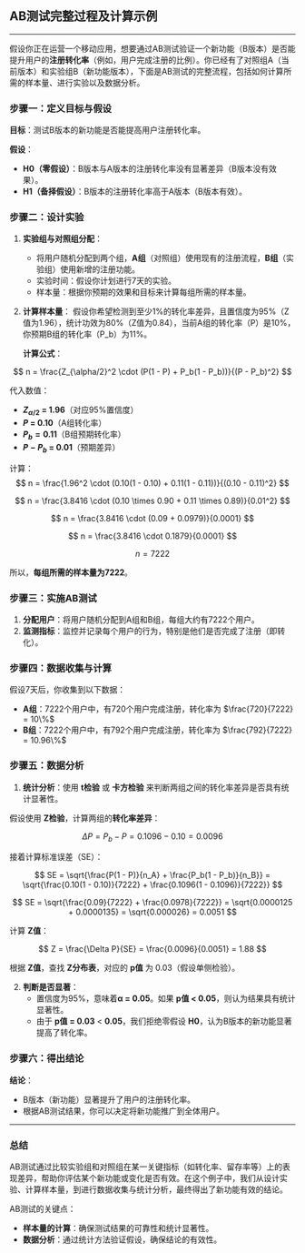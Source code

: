 ## AB测试完整过程及计算示例

---
假设你正在运营一个移动应用，想要通过AB测试验证一个新功能（B版本）是否能提升用户的**注册转化率**（例如，用户完成注册的比例）。你已经有了对照组A（当前版本）和实验组B（新功能版本），下面是AB测试的完整流程，包括如何计算所需的样本量、进行实验以及数据分析。

### **步骤一：定义目标与假设**

**目标**：测试B版本的新功能是否能提高用户注册转化率。

**假设**：
- **H0（零假设）**：B版本与A版本的注册转化率没有显著差异（B版本没有效果）。
- **H1（备择假设）**：B版本的注册转化率高于A版本（B版本有效）。

### **步骤二：设计实验**

1. **实验组与对照组分配**：
   - 将用户随机分配到两个组，**A组**（对照组）使用现有的注册流程，**B组**（实验组）使用新增的注册功能。
   - 实验时间：假设你计划进行7天的实验。
   - 样本量：根据你预期的效果和目标来计算每组所需的样本量。

2. **计算样本量**：
   假设你希望检测到至少1%的转化率差异，且置信度为95%（Z值为1.96），统计功效为80%（Z值为0.84），当前A组的转化率（P）是10%，你预期B组的转化率（P_b）为11%。

   **计算公式**：
   
$$
n = \frac{Z_{\alpha/2}^2 \cdot (P(1 - P) + P_b(1 - P_b))}{(P - P_b)^2}
$$
   
   代入数值：
   - **$Z_{\alpha/2}$ = 1.96**（对应95%置信度）
   - **$P$ = 0.10**（A组转化率）
   - **$P_b = 0.11$**（B组预期转化率）
   - **$P - P_b$ = 0.01**（预期差异）

   计算：
$$
n = \frac{1.96^2 \cdot (0.10(1 - 0.10) + 0.11(1 - 0.11))}{(0.10 - 0.11)^2}
$$

$$
n = \frac{3.8416 \cdot (0.10 \times 0.90 + 0.11 \times 0.89)}{0.01^2}
$$

$$
n = \frac{3.8416 \cdot (0.09 + 0.0979)}{0.0001}
$$

$$
n = \frac{3.8416 \cdot 0.1879}{0.0001}
$$

$$
n = 7222
$$
   
   所以，**每组所需的样本量为7222**。

### **步骤三：实施AB测试**

1. **分配用户**：将用户随机分配到A组和B组，每组大约有7222个用户。
2. **监测指标**：监控并记录每个用户的行为，特别是他们是否完成了注册（即转化）。

### **步骤四：数据收集与计算**

假设7天后，你收集到以下数据：
- **A组**：7222个用户中，有720个用户完成注册，转化率为 $\frac{720}{7222} = 10\%$
- **B组**：7222个用户中，有792个用户完成注册，转化率为 $\frac{792}{7222} = 10.96\%$

### **步骤五：数据分析**

1. **统计分析**：使用 **t检验** 或 **卡方检验** 来判断两组之间的转化率差异是否具有统计显著性。

假设使用 **Z检验**，计算两组的**转化率差异**：

$$
\Delta P = P_b - P = 0.1096 - 0.10 = 0.0096
$$

接着计算标准误差（SE）：

$$
SE = \sqrt{\frac{P(1 - P)}{n_A} + \frac{P_b(1 - P_b)}{n_B}} = \sqrt{\frac{0.10(1 - 0.10)}{7222} + \frac{0.1096(1 - 0.1096)}{7222}} 
$$

$$
SE = \sqrt{\frac{0.09}{7222} + \frac{0.0978}{7222}} = \sqrt{0.0000125 + 0.0000135} = \sqrt{0.000026} = 0.0051
$$

计算 **Z值**：

$$
Z = \frac{\Delta P}{SE} = \frac{0.0096}{0.0051} = 1.88
$$

根据 **Z值**，查找 **Z分布表**，对应的 **p值** 为 0.03（假设单侧检验）。

2. **判断是否显著**：
   - 置信度为95%，意味着**α = 0.05**。如果 **p值 < 0.05**，则认为结果具有统计显著性。
   - 由于 **p值 = 0.03** < **0.05**，我们拒绝零假设 **H0**，认为B版本的新功能显著提高了转化率。

### **步骤六：得出结论**

**结论**：
- B版本（新功能）显著提升了用户的注册转化率。
- 根据AB测试结果，你可以决定将新功能推广到全体用户。

---

### **总结**
AB测试通过比较实验组和对照组在某一关键指标（如转化率、留存率等）上的表现差异，帮助你评估某个新功能或变化是否有效。在这个例子中，我们从设计实验、计算样本量，到进行数据收集与统计分析，最终得出了新功能有效的结论。

AB测试的关键点：
- **样本量的计算**：确保测试结果的可靠性和统计显著性。
- **数据分析**：通过统计方法验证假设，确保结论的有效性。

